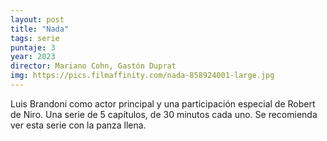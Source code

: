 ```yaml
---
layout: post
title: "Nada"
tags: serie
puntaje: 3
year: 2023
director: Mariano Cohn, Gastón Duprat
img: https://pics.filmaffinity.com/nada-858924001-large.jpg
---
```


Luis Brandoni como actor principal y una participación especial de Robert de Niro. Una serie de 5 capítulos, de 30 minutos cada uno. Se recomienda  ver esta serie con la panza llena.
